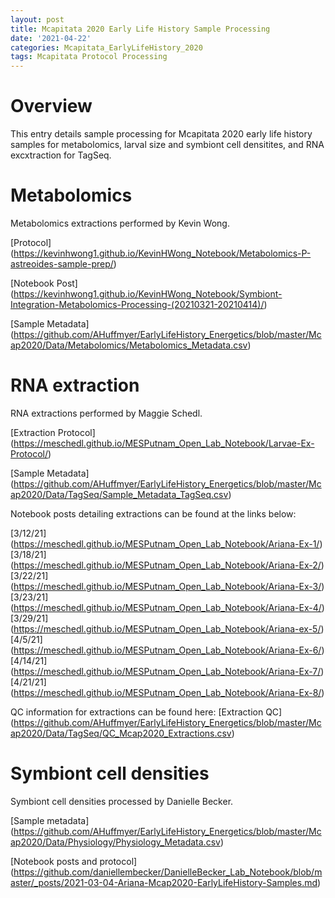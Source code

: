 ```yaml
---
layout: post
title: Mcapitata 2020 Early Life History Sample Processing
date: '2021-04-22'
categories: Mcapitata_EarlyLifeHistory_2020
tags: Mcapitata Protocol Processing
---
```

# **Overview**   

This entry details sample processing for Mcapitata 2020 early life history samples for metabolomics, larval size and symbiont cell densitites, and RNA excxtraction for TagSeq.  

# **Metabolomics** 

Metabolomics extractions performed by Kevin Wong.  

[Protocol] (https://kevinhwong1.github.io/KevinHWong_Notebook/Metabolomics-P-astreoides-sample-prep/) 

[Notebook Post] (https://kevinhwong1.github.io/KevinHWong_Notebook/Symbiont-Integration-Metabolomics-Processing-(20210321-20210414)/) 

[Sample Metadata] (https://github.com/AHuffmyer/EarlyLifeHistory_Energetics/blob/master/Mcap2020/Data/Metabolomics/Metabolomics_Metadata.csv) 

# **RNA extraction** 

RNA extractions performed by Maggie Schedl. 

[Extraction Protocol] (https://meschedl.github.io/MESPutnam_Open_Lab_Notebook/Larvae-Ex-Protocol/) 

[Sample Metadata] (https://github.com/AHuffmyer/EarlyLifeHistory_Energetics/blob/master/Mcap2020/Data/TagSeq/Sample_Metadata_TagSeq.csv)

Notebook posts detailing extractions can be found at the links below:  

[3/12/21] (https://meschedl.github.io/MESPutnam_Open_Lab_Notebook/Ariana-Ex-1/)   
[3/18/21] (https://meschedl.github.io/MESPutnam_Open_Lab_Notebook/Ariana-Ex-2/)   
[3/22/21] (https://meschedl.github.io/MESPutnam_Open_Lab_Notebook/Ariana-Ex-3/)   
[3/23/21] (https://meschedl.github.io/MESPutnam_Open_Lab_Notebook/Ariana-Ex-4/)   
[3/29/21] (https://meschedl.github.io/MESPutnam_Open_Lab_Notebook/Ariana-ex-5/)   
[4/5/21] (https://meschedl.github.io/MESPutnam_Open_Lab_Notebook/Ariana-Ex-6/)   
[4/14/21] (https://meschedl.github.io/MESPutnam_Open_Lab_Notebook/Ariana-Ex-7/)   
[4/21/21] (https://meschedl.github.io/MESPutnam_Open_Lab_Notebook/Ariana-Ex-8/)   

QC information for extractions can be found here: 
[Extraction QC] (https://github.com/AHuffmyer/EarlyLifeHistory_Energetics/blob/master/Mcap2020/Data/TagSeq/QC_Mcap2020_Extractions.csv) 

# **Symbiont cell densities** 

Symbiont cell densities processed by Danielle Becker.  

[Sample metadata] (https://github.com/AHuffmyer/EarlyLifeHistory_Energetics/blob/master/Mcap2020/Data/Physiology/Physiology_Metadata.csv) 

[Notebook posts and protocol] (https://github.com/daniellembecker/DanielleBecker_Lab_Notebook/blob/master/_posts/2021-03-04-Ariana-Mcap2020-EarlyLifeHistory-Samples.md) 
